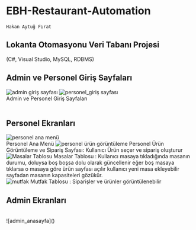 # EBH-Restaurant-Automation
`Hakan Aytuğ Fırat`
<br>
## Lokanta Otomasyonu Veri Tabanı Projesi

(C#, Visual Studio, MySQL, RDBMS) <br>
## Admin ve Personel Giriş Sayfaları
![admin giriş sayfası](https://private-user-images.githubusercontent.com/108374151/328296157-fda92810-30c3-4361-9e1f-6f2228f156ef.png?jwt=eyJhbGciOiJIUzI1NiIsInR5cCI6IkpXVCJ9.eyJpc3MiOiJnaXRodWIuY29tIiwiYXVkIjoicmF3LmdpdGh1YnVzZXJjb250ZW50LmNvbSIsImtleSI6ImtleTUiLCJleHAiOjE3MTUwMjQzMTIsIm5iZiI6MTcxNTAyNDAxMiwicGF0aCI6Ii8xMDgzNzQxNTEvMzI4Mjk2MTU3LWZkYTkyODEwLTMwYzMtNDM2MS05ZTFmLTZmMjIyOGYxNTZlZi5wbmc_WC1BbXotQWxnb3JpdGhtPUFXUzQtSE1BQy1TSEEyNTYmWC1BbXotQ3JlZGVudGlhbD1BS0lBVkNPRFlMU0E1M1BRSzRaQSUyRjIwMjQwNTA2JTJGdXMtZWFzdC0xJTJGczMlMkZhd3M0X3JlcXVlc3QmWC1BbXotRGF0ZT0yMDI0MDUwNlQxOTMzMzJaJlgtQW16LUV4cGlyZXM9MzAwJlgtQW16LVNpZ25hdHVyZT01YmIyOTU1MWZjNGExMTkyMDYzYjY4OTllNjc4Y2FiZWI1Yzg4ZjZjZjgyYmIwZmFlYWJhMzc4OTRmODQ1YjJjJlgtQW16LVNpZ25lZEhlYWRlcnM9aG9zdCZhY3Rvcl9pZD0wJmtleV9pZD0wJnJlcG9faWQ9MCJ9.I2sj_tihbEdI7JCoRY_NCF2V60W00XUVEa73V91bkM0)
![personel_giriş sayfası](https://private-user-images.githubusercontent.com/108374151/328296160-3558157e-a0a2-4d02-a353-388633ec6185.png?jwt=eyJhbGciOiJIUzI1NiIsInR5cCI6IkpXVCJ9.eyJpc3MiOiJnaXRodWIuY29tIiwiYXVkIjoicmF3LmdpdGh1YnVzZXJjb250ZW50LmNvbSIsImtleSI6ImtleTUiLCJleHAiOjE3MTUwMjQzMTIsIm5iZiI6MTcxNTAyNDAxMiwicGF0aCI6Ii8xMDgzNzQxNTEvMzI4Mjk2MTYwLTM1NTgxNTdlLWEwYTItNGQwMi1hMzUzLTM4ODYzM2VjNjE4NS5wbmc_WC1BbXotQWxnb3JpdGhtPUFXUzQtSE1BQy1TSEEyNTYmWC1BbXotQ3JlZGVudGlhbD1BS0lBVkNPRFlMU0E1M1BRSzRaQSUyRjIwMjQwNTA2JTJGdXMtZWFzdC0xJTJGczMlMkZhd3M0X3JlcXVlc3QmWC1BbXotRGF0ZT0yMDI0MDUwNlQxOTMzMzJaJlgtQW16LUV4cGlyZXM9MzAwJlgtQW16LVNpZ25hdHVyZT04NzMyMTFlM2Q3M2Y0NmFhODI1ZmVmNzc2YzA0NTEwMTcyMzQ0YjI5OThkMmNhNWMxYTg0MjFhY2Y3NTVkNmQ1JlgtQW16LVNpZ25lZEhlYWRlcnM9aG9zdCZhY3Rvcl9pZD0wJmtleV9pZD0wJnJlcG9faWQ9MCJ9.1VsPPw-fW6_0wkRnOb9weJkEqcyWHdQ4ZKizwOxvT7M)
 <br>
Admin ve Personel Giriş Sayfaları
<br> <br>
 ## Personel Ekranları
 ![personel ana menü](https://private-user-images.githubusercontent.com/108374151/328295573-893b09b7-dcd9-48eb-9d1e-55679f2f05e2.png?jwt=eyJhbGciOiJIUzI1NiIsInR5cCI6IkpXVCJ9.eyJpc3MiOiJnaXRodWIuY29tIiwiYXVkIjoicmF3LmdpdGh1YnVzZXJjb250ZW50LmNvbSIsImtleSI6ImtleTUiLCJleHAiOjE3MTUwMjQyNjIsIm5iZiI6MTcxNTAyMzk2MiwicGF0aCI6Ii8xMDgzNzQxNTEvMzI4Mjk1NTczLTg5M2IwOWI3LWRjZDktNDhlYi05ZDFlLTU1Njc5ZjJmMDVlMi5wbmc_WC1BbXotQWxnb3JpdGhtPUFXUzQtSE1BQy1TSEEyNTYmWC1BbXotQ3JlZGVudGlhbD1BS0lBVkNPRFlMU0E1M1BRSzRaQSUyRjIwMjQwNTA2JTJGdXMtZWFzdC0xJTJGczMlMkZhd3M0X3JlcXVlc3QmWC1BbXotRGF0ZT0yMDI0MDUwNlQxOTMyNDJaJlgtQW16LUV4cGlyZXM9MzAwJlgtQW16LVNpZ25hdHVyZT1mNjkzYjkxN2Y0OWMxYWEwNGY2NjAxNDIyNDdmYzEyODVjODk1NDU2OTY4Y2NiNjc5NzZjNzcyZmJiMjMzNWExJlgtQW16LVNpZ25lZEhlYWRlcnM9aG9zdCZhY3Rvcl9pZD0wJmtleV9pZD0wJnJlcG9faWQ9MCJ9.4lhSRSxCz1borEdZ8ZPRXZeLZJGZ8gBlGq4YuPqP-Fs)
  </br>
 Personel Ana Menü
 ![personel ürün görüntüleme](https://private-user-images.githubusercontent.com/108374151/328295567-21e26bec-8353-40df-b217-f54a35c93854.png?jwt=eyJhbGciOiJIUzI1NiIsInR5cCI6IkpXVCJ9.eyJpc3MiOiJnaXRodWIuY29tIiwiYXVkIjoicmF3LmdpdGh1YnVzZXJjb250ZW50LmNvbSIsImtleSI6ImtleTUiLCJleHAiOjE3MTUwMjQyNjIsIm5iZiI6MTcxNTAyMzk2MiwicGF0aCI6Ii8xMDgzNzQxNTEvMzI4Mjk1NTY3LTIxZTI2YmVjLTgzNTMtNDBkZi1iMjE3LWY1NGEzNWM5Mzg1NC5wbmc_WC1BbXotQWxnb3JpdGhtPUFXUzQtSE1BQy1TSEEyNTYmWC1BbXotQ3JlZGVudGlhbD1BS0lBVkNPRFlMU0E1M1BRSzRaQSUyRjIwMjQwNTA2JTJGdXMtZWFzdC0xJTJGczMlMkZhd3M0X3JlcXVlc3QmWC1BbXotRGF0ZT0yMDI0MDUwNlQxOTMyNDJaJlgtQW16LUV4cGlyZXM9MzAwJlgtQW16LVNpZ25hdHVyZT02ZjExNjg2OWI5NmQ4OTM3MjA1ODNmMWFhNDI5NzU5MWExMDBmNDU5ZTk1YjlkYTdhNWQ4ZWM1NDdhNzA4ODBmJlgtQW16LVNpZ25lZEhlYWRlcnM9aG9zdCZhY3Rvcl9pZD0wJmtleV9pZD0wJnJlcG9faWQ9MCJ9.gKUF37Nm5_vLvWhxsQThxZsffZxosHmhrBwwnaKogTY)
 Personel Ürün Görüntüleme ve Sipariş Sayfası: Kullanıcı Ürün seçer ve sipariş oluşturur
 </br>
 ![Masalar Tablosu](https://private-user-images.githubusercontent.com/108374151/328295609-30180cd8-1e0a-4403-8dd6-18820f5d6e6b.png?jwt=eyJhbGciOiJIUzI1NiIsInR5cCI6IkpXVCJ9.eyJpc3MiOiJnaXRodWIuY29tIiwiYXVkIjoicmF3LmdpdGh1YnVzZXJjb250ZW50LmNvbSIsImtleSI6ImtleTUiLCJleHAiOjE3MTUwMjQyNjIsIm5iZiI6MTcxNTAyMzk2MiwicGF0aCI6Ii8xMDgzNzQxNTEvMzI4Mjk1NjA5LTMwMTgwY2Q4LTFlMGEtNDQwMy04ZGQ2LTE4ODIwZjVkNmU2Yi5wbmc_WC1BbXotQWxnb3JpdGhtPUFXUzQtSE1BQy1TSEEyNTYmWC1BbXotQ3JlZGVudGlhbD1BS0lBVkNPRFlMU0E1M1BRSzRaQSUyRjIwMjQwNTA2JTJGdXMtZWFzdC0xJTJGczMlMkZhd3M0X3JlcXVlc3QmWC1BbXotRGF0ZT0yMDI0MDUwNlQxOTMyNDJaJlgtQW16LUV4cGlyZXM9MzAwJlgtQW16LVNpZ25hdHVyZT02OTUzMmY0NTI1ZmVjMGFmZjY1M2EwNjFmMzExNGMzYzhhMjgzOWRkYTRlMTM2MzNhNGE2MTY3YzAzYTM2NmJkJlgtQW16LVNpZ25lZEhlYWRlcnM9aG9zdCZhY3Rvcl9pZD0wJmtleV9pZD0wJnJlcG9faWQ9MCJ9.mFjzM9zNMrHPrRdv4TstrRRYHZWOux9OgE1Mohkc9Hs)
 Masalar Tablosu : Kullanıcı masaya tıkladığında masanın durumu, doluysa boş boşsa dolu olarak güncellenir eğer boş masaya tıklarsa o masaya göre ürün sayfası açılır kullanıcı yeni masa ekleyebilir sayfadan masanın kapasiteleri gözükür.
 <br>
 ![mutfak](https://private-user-images.githubusercontent.com/108374151/328295608-45869f2b-6049-4896-8fd3-4d368ae24ec0.png?jwt=eyJhbGciOiJIUzI1NiIsInR5cCI6IkpXVCJ9.eyJpc3MiOiJnaXRodWIuY29tIiwiYXVkIjoicmF3LmdpdGh1YnVzZXJjb250ZW50LmNvbSIsImtleSI6ImtleTUiLCJleHAiOjE3MTUwMjQyNjIsIm5iZiI6MTcxNTAyMzk2MiwicGF0aCI6Ii8xMDgzNzQxNTEvMzI4Mjk1NjA4LTQ1ODY5ZjJiLTYwNDktNDg5Ni04ZmQzLTRkMzY4YWUyNGVjMC5wbmc_WC1BbXotQWxnb3JpdGhtPUFXUzQtSE1BQy1TSEEyNTYmWC1BbXotQ3JlZGVudGlhbD1BS0lBVkNPRFlMU0E1M1BRSzRaQSUyRjIwMjQwNTA2JTJGdXMtZWFzdC0xJTJGczMlMkZhd3M0X3JlcXVlc3QmWC1BbXotRGF0ZT0yMDI0MDUwNlQxOTMyNDJaJlgtQW16LUV4cGlyZXM9MzAwJlgtQW16LVNpZ25hdHVyZT00MzY2NjdmZGE5OTc1YTQwNGMxZjUwOWFmZmNmMTY1ZDMxYTQ3ZTM2ZDc2NjYzNmFhN2Y2NDU1ZDhkYjgyYWQ3JlgtQW16LVNpZ25lZEhlYWRlcnM9aG9zdCZhY3Rvcl9pZD0wJmtleV9pZD0wJnJlcG9faWQ9MCJ9.U9tGm1vg_yIFLENamR_NSgtfpU-Rufelur3s1gcYJ4s)
Mutfak Tablosu : Siparişler ve ürünler görüntülenebilir
 <br>
  ## Admin Ekranları
  <br>
 ![admin_anasayfa]()

